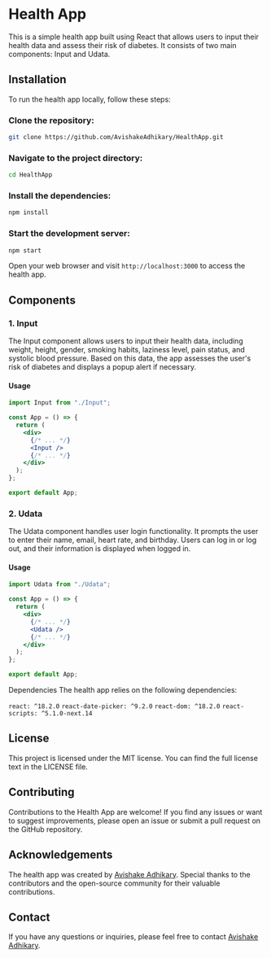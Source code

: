 # Health App
This is a simple health app built using React that allows users to input their health data and assess their risk of diabetes. It consists of two main components: Input and Udata.

## Installation
To run the health app locally, follow these steps:

### Clone the repository:
```bash
git clone https://github.com/AvishakeAdhikary/HealthApp.git
```

### Navigate to the project directory:
```bash
cd HealthApp
```

### Install the dependencies:
```bash
npm install
```

### Start the development server:
```bash
npm start
```
Open your web browser and visit ```http://localhost:3000``` to access the health app.

## Components
### 1. Input
The Input component allows users to input their health data, including weight, height, gender, smoking habits, laziness level, pain status, and systolic blood pressure. Based on this data, the app assesses the user's risk of diabetes and displays a popup alert if necessary.

#### Usage
```jsx
import Input from "./Input";

const App = () => {
  return (
    <div>
      {/* ... */}
      <Input />
      {/* ... */}
    </div>
  );
};

export default App;
```
### 2. Udata
The Udata component handles user login functionality. It prompts the user to enter their name, email, heart rate, and birthday. Users can log in or log out, and their information is displayed when logged in.

#### Usage
```jsx
import Udata from "./Udata";

const App = () => {
  return (
    <div>
      {/* ... */}
      <Udata />
      {/* ... */}
    </div>
  );
};

export default App;
```
Dependencies
The health app relies on the following dependencies:

```react: ^18.2.0```
```react-date-picker: ^9.2.0```
```react-dom: ^18.2.0```
```react-scripts: ^5.1.0-next.14```

## License
This project is licensed under the MIT license. You can find the full license text in the LICENSE file.

## Contributing
Contributions to the Health App are welcome! If you find any issues or want to suggest improvements, please open an issue or submit a pull request on the GitHub repository.

## Acknowledgements
The health app was created by [Avishake Adhikary](https://github.com/AvishakeAdhikary). Special thanks to the contributors and the open-source community for their valuable contributions.

## Contact
If you have any questions or inquiries, please feel free to contact [Avishake Adhikary](mailto:avhishe.adhikary11@gmail.com).